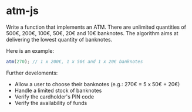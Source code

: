 # atm-js

Write a function that implements an ATM. There are unlimited quantities of 500€, 200€, 100€, 50€, 20€ and 10€ banknotes. The algorithm aims at delivering the lowest quantity of banknotes.

Here is an example:

```javascript
atm(270); // 1 x 200€, 1 x 50€ and 1 x 20€ banknotes
```

Further develoments:

- Allow a user to choose their banknotes (e.g.: 270€ = 5 x 50€ + 20€)
- Handle a limited stock of banknotes
- Verify the cardholder's PIN code
- Verify the availability of funds
